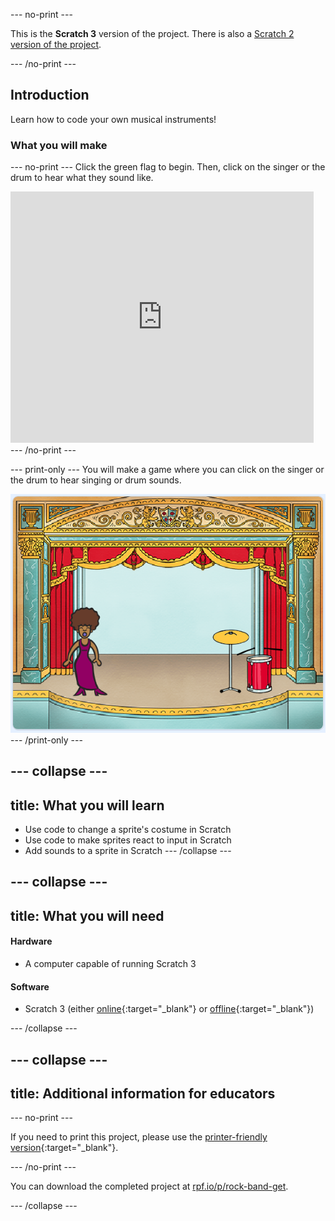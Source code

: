 --- no-print ---

This is the **Scratch 3** version of the project. There is also a [Scratch 2 version of the project](https://projects.raspberrypi.org/en/projects/rock-band-scratch2).

--- /no-print ---

## Introduction

Learn how to code your own musical instruments!

### What you will make
--- no-print ---
Click the green flag to begin. Then, click on the singer or the drum to hear what they sound like.

<div class="scratch-preview">
  <iframe allowtransparency="true" width="485" height="402" src="https://scratch.mit.edu/projects/embed/276872220/?autostart=false" frameborder="0" scrolling="no"></iframe>
</div>
--- /no-print ---

--- print-only ---
You will make a game where you can click on the singer or the drum to hear singing or drum sounds.

![game screenshot](images/demo.png)
--- /print-only ---

--- collapse ---
---
title: What you will learn
---
- Use code to change a sprite's costume in Scratch
- Use code to make sprites react to input in Scratch
- Add sounds to a sprite in Scratch
--- /collapse ---

--- collapse ---
---
title: What you will need
---

#### Hardware

+ A computer capable of running Scratch 3

#### Software

+ Scratch 3 (either [online](http://rpf.io/scratchon){:target="_blank"} or [offline](http://rpf.io/scratchoff){:target="_blank"})

--- /collapse ---

--- collapse ---
---
title: Additional information for educators
---

--- no-print ---

If you need to print this project, please use the [printer-friendly version](https://projects.raspberrypi.org/en/projects/rock-band/print){:target="_blank"}.

--- /no-print ---

You can download the completed project at [rpf.io/p/rock-band-get](http://rpf.io/p/en/rock-band-get).

--- /collapse ---

